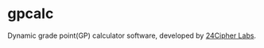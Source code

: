 # gpcalc
Dynamic grade point(GP) calculator software, developed by [24Cipher Labs](https://24cipher.com?ref=gpcalc).
